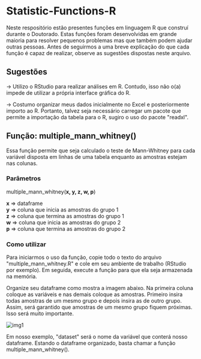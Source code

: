 # Statistic-Functions-R

Neste respositório estão presentes funções em linguagem R que construí durante o Doutorado. Estas funções foram desenvolvidas em grande maioria para resolver pequenos problemas mas que também podem ajudar outras pessoas. Antes de seguirmos a uma breve explicação do que cada função é capaz de realizar, observe as sugestões dispostas neste arquivo.

## Sugestões

-> Utilizo o RStudio para realizar análises em R. Contudo, isso não o(a) impede de utilizar a própria interface gráfica do R.

-> Costumo organizar meus dados inicialmente no Excel e posteriormente importo ao R. Portanto, talvez seja necessário carregar um pacote que permite a importação da tabela para o R, sugiro o uso do pacote "readxl".

## Função: multiple_mann_whitney()

Essa função permite que seja calculado o teste de Mann-Whitney para cada variável disposta em linhas de uma tabela enquanto as amostras estejam nas colunas. 

### Parâmetros

multiple_mann_whitney(**x, y, z, w, p**)  

**x** => dataframe  
**y** => coluna que inicia as amostras do grupo 1  
**z** => coluna que termina as amostras do grupo 1  
**w** => coluna que inicia as amostras do grupo 2  
**p** => coluna que termina as amostras do grupo 2  

### Como utilizar

Para iniciarmos o uso da função, copie todo o texto do arquivo "multiple_mann_whitney.R" e cole em seu ambiente de trabalho (RStudio por exemplo). Em seguida, execute a função para que ela seja armazenada na memória.

Organize seu dataframe como mostra a imagem abaixo. Na primeira coluna coloque as variáveis e nas demais coloque as amostras. Primeiro insira todas amostras de um mesmo grupo e depois insira as de outro grupo. Assim, será garantido que amostras de um mesmo grupo fiquem próximas. Isso será muito importante.

![img1](https://user-images.githubusercontent.com/32198100/97354724-9af5b900-1874-11eb-85aa-5e2b44c088b0.png)

Em nosso exemplo, "dataset" será o nome da variável que conterá nosso dataframe. Estando o dataframe organizado, basta chamar a função multiple_mann_whitney().
